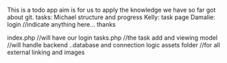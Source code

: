 This is a todo app aim is for us to apply the knowledge we have so far got about git.
tasks: Michael structure and progress
Kelly: task page
Damalie: login
//indicate anything here...
thanks


index.php //will have our login
tasks.php //the task add and viewing
model //will handle backend ..database and connection logic
assets folder //for all external linking and images

